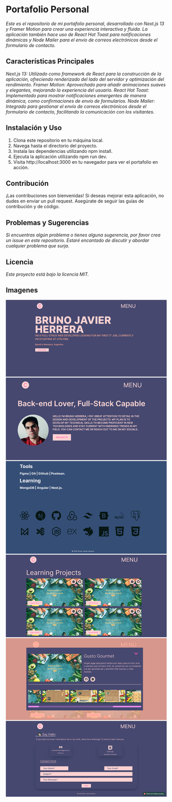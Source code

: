 # **Portafolio Personal**

_Este es el repositorio de mi portafolio personal, desarrollado con Next.js 13 y Framer Motion para crear una experiencia interactiva y fluida. La aplicación también hace uso de React Hot Toast para notificaciones dinámicas y Node Mailer para el envío de correos electrónicos desde el formulario de contacto._

## **Características Principales**

_Next.js 13: Utilizado como framework de React para la construcción de la aplicación, ofreciendo renderizado del lado del servidor y optimización del rendimiento.
Framer Motion: Aprovechado para añadir animaciones suaves y elegantes, mejorando la experiencia del usuario.
React Hot Toast: Implementado para mostrar notificaciones emergentes de manera dinámica, como confirmaciones de envío de formularios.
Node Mailer: Integrado para gestionar el envío de correos electrónicos desde el formulario de contacto, facilitando la comunicación con los visitantes._

## **Instalación y Uso**

1. Clona este repositorio en tu máquina local.
2. Navega hasta el directorio del proyecto.
3. Instala las dependencias utilizando npm install.
4. Ejecuta la aplicación utilizando npm run dev.
5. Visita http://localhost:3000 en tu navegador para ver el portafolio en acción.

## **Contribución**

¡Las contribuciones son bienvenidas! Si deseas mejorar esta aplicación, no dudes en enviar un pull request. Asegúrate de seguir las guías de contribución y de código.

## **Problemas y Sugerencias**

_Si encuentras algún problema o tienes alguna sugerencia, por favor crea un issue en este repositorio. Estaré encantado de discutir y abordar cualquier problema que surja._

## **Licencia**

_Este proyecto está bajo la licencia MIT._

## **Imagenes**

![Imagen 1](./public/portafolio.photos/landing.png)
![Imagen 1](./public/portafolio.photos/about.png)
![Imagen 1](./public/portafolio.photos/about1.png)
![Imagen 1](./public/portafolio.photos/project.png)
![Imagen 1](./public/portafolio.photos/card.png)
![Imagen 1](./public/portafolio.photos/contact.png)
